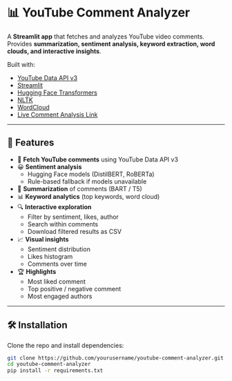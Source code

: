 # 📊 YouTube Comment Analyzer

A **Streamlit app** that fetches and analyzes YouTube video comments.  
Provides **summarization, sentiment analysis, keyword extraction, word clouds, and interactive insights**.  

Built with:
- [YouTube Data API v3](https://developers.google.com/youtube/v3)
- [Streamlit](https://streamlit.io/)
- [Hugging Face Transformers](https://huggingface.co/transformers/)
- [NLTK](https://www.nltk.org/)
- [WordCloud](https://amueller.github.io/word_cloud/)
- [Live Comment Analysis Link](https://youtube-comment-analyser-st.streamlit.app/)

---

## 🚀 Features

- 🔑 **Fetch YouTube comments** using YouTube Data API v3  
- 😀 **Sentiment analysis**  
  - Hugging Face models (DistilBERT, RoBERTa)  
  - Rule-based fallback if models unavailable  
- 📝 **Summarization** of comments (BART / T5)  
- 📊 **Keyword analytics** (top keywords, word cloud)  
- 🔍 **Interactive exploration**  
  - Filter by sentiment, likes, author  
  - Search within comments  
  - Download filtered results as CSV  
- 📈 **Visual insights**  
  - Sentiment distribution  
  - Likes histogram  
  - Comments over time  
- 🏆 **Highlights**  
  - Most liked comment  
  - Top positive / negative comment  
  - Most engaged authors  

---

## 🛠️ Installation

Clone the repo and install dependencies:

```bash
git clone https://github.com/yourusername/youtube-comment-analyzer.git
cd youtube-comment-analyzer
pip install -r requirements.txt
